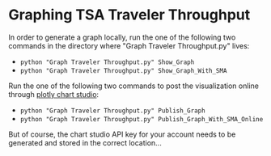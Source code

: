 # Graphing TSA Traveler Throughput

In order to generate a graph locally, run the one of the following two commands in the directory where "Graph Traveler Throughput.py" lives:

- ``` python "Graph Traveler Throughput.py" Show_Graph ```
- ``` python "Graph Traveler Throughput.py" Show_Graph_With_SMA ```

Run the one of the following two commands to post the visualization online through [plotly chart studio](https://plotly.com/chart-studio/):

- ``` python "Graph Traveler Throughput.py" Publish_Graph ```
- ``` python "Graph Traveler Throughput.py" Publish_Graph_With_SMA_Online ```

But of course, the chart studio API key for your account needs to be generated and stored in the correct location...  
